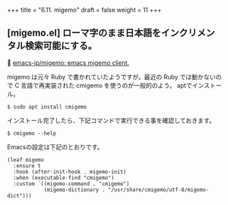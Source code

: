 +++
title = "6.11. migemo"
draft = false
weight = 11
+++

## [migemo.el] ローマ字のまま日本語をインクリメンタル検索可能にする。
🔗 [emacs-jp/migemo: emacs migemo client.](https://github.com/emacs-jp/migemo) 

migemo は元々 Ruby で書かれていたようですが，最近の Ruby では動かないので C 言語で再実装された cmigemo を使うのが一般的のよう。
aptでインストール。

```shellsesson
$ sudo apt install cmigemo
```
インストール完了したら、下記コマンドで実行できる事を確認しておきます。

```shellsesson
$ cmigemo --help
```
Emacsの設定は下記のとおりです。

```elisp
(leaf migemo
  :ensure t
  :hook (after-init-hook . migemo-init)
  :when (executable-find "cmigemo")
  :custom `((migemo-command . "cmigemo")
			(migemo-dictionary . "/usr/share/cmigemo/utf-8/migemo-dict")))

```
